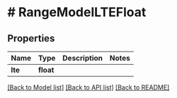 # # RangeModelLTEFloat

## Properties

Name | Type | Description | Notes
------------ | ------------- | ------------- | -------------
**lte** | **float** |  |

[[Back to Model list]](../../README.md#models) [[Back to API list]](../../README.md#endpoints) [[Back to README]](../../README.md)
